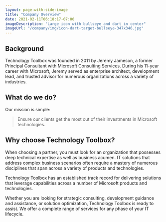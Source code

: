 ```yaml
---
layout: page-with-side-image
title: "Company Overview"
date: 2021-02-11T06:18:17-07:00
imageDescription: "Large icon with bullseye and dart in center"
imageUrl: "/company/img/icon-dart-target-bullseye-347x346.jpg"
---
```


## Background

Technology Toolbox was founded in 2011 by Jeremy Jameson, a former Principal
Consultant with Microsoft Consulting Services. During his 11-year career with
Microsoft, Jeremy served as enterprise architect, development lead, and trusted
advisor for numerous organizations across a variety of industries.

## What do we do?

Our mission is simple:

> Ensure our clients get the most out of their investments in Microsoft
> technologies.

## Why choose Technology Toolbox?

When choosing a partner, you must look for an organization that possesses deep
technical expertise as well as business acumen. IT solutions that address
complex business scenarios often require a mastery of numerous disciplines that
span across a variety of products and technologies.

Technology Toolbox has an established track record for delivering solutions that
leverage capabilities across a number of Microsoft products and technologies.

Whether you are looking for strategic consulting, development guidance and
assistance, or solution optimization, Technology Toolbox is ready to assist. We
offer a complete range of services for any phase of your IT lifecycle.
